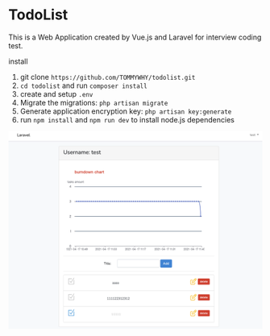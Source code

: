 
# TodoList

This is a Web Application created by Vue.js and Laravel for interview coding test.


install

1. git clone `https://github.com/TOMMYWHY/todolist.git`
2. `cd todolist` and run  `composer install` 
3. create and setup `.env`
4. Migrate the migrations: `php artisan migrate`
5. Generate application encryption key: `php artisan key:generate`
6. run `npm install` and `npm run dev` to install node.js dependencies



![Empty list](./screenshots/1.png)




